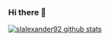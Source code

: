 ### Hi there 👋


[![slalexander92 github stats](https://github-readme-stats.vercel.app/api?username=slalexander92)](https://github.com/anuraghazra/github-readme-stats)


<!--
**slalexander92/slalexander92** is a ✨ _special_ ✨ repository because its `README.md` (this file) appears on your GitHub profile.

Here are some ideas to get you started:

- 🔭 I’m currently working on ...
- 🌱 I’m currently learning ...
- 👯 I’m looking to collaborate on ...
- 🤔 I’m looking for help with ...
- 💬 Ask me about ...
- 📫 How to reach me: ...
- 😄 Pronouns: ...
- ⚡ Fun fact: ...
-->
